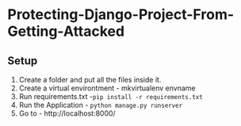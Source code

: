 # Protecting-Django-Project-From-Getting-Attacked

## Setup

1. Create a folder and put all the files inside it.<br>
2. Create a virtual environtment - mkvirtualenv envname <br>
3. Run requirements.txt -<code>pip install -r requirements.txt</code> <br>
4. Run the Application - <code>python manage.py runserver</code> <br>
5. Go to - http://localhost:8000/
